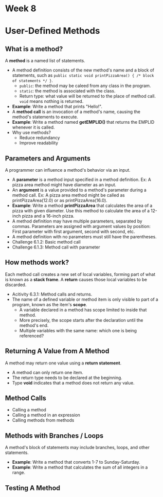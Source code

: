 # Week 8
# User-Defined Methods

## What is a method?
A **method** is a named list of statements.
- A method definition consists of the new method's name and a block of statements, such as `public static void printPizzaArea() { /* block of statements */ }`.
  - `public`: the method may be caleed from any class in the program.
  - `static`: the method is associated with the class.
  - Return type: what value will be returned to the place of method call. `void` means nothing is returned.
- **Example**: Write a method that prints "Hello!".
- A **method call** is an invocation of a method's name, causing the method's statements to execute.
- **Example**: Write a method named **getEMPLID()** that returns the EMPLID whenever it is called.
- Why use methods?
  - Reduce redundancy
  - Improve readability
  
## Parameters and Arguments
A programmer can influence a method's behavior via an input.
- A **parameter** is a method input specified in a method definition. Ex: A pizza area method might have diameter as an input.
- An **argument** is a value provided to a method's parameter during a method call. Ex: A pizza area method might be called as printPizzaArea(12.0) or as printPizzaArea(16.0).
- **Example**: Write a method **printPizzaArea** that calculates the area of a pizza with given diameter. Use this method to calculate the area of a 12-inch pizza and a 16-inch pizza.
- A method definition may have multiple parameters, separated by commas. Parameters are assigned with argument values by position: First parameter with first argument, second with second, etc.
- A method definition with no parameters must still have the parentheses.
- Challenge 6.1.2: Basic method call
- Challenge 6.1.3: Method call with parameter

## How methods work?
Each method call creates a new set of local variables, forming part of what is known as a **stack frame**. A **return** causes those local variables to be discarded.
- Acitivity 6.3.1: Method calls and returns.
- The name of a defined variable or method item is only visible to part of a program, known as the item's **scope**.
  - A variable declared in a method has scope limited to inside that method.
  - More precisely, the scope starts after the declaration until the method's end.
  - Multiple variables with the same name: which one is being referenced?
  

## Returning A Value from A Method
A method may return one value using a **return statement**.
- A method can only return one item.
- The return type needs to be declared at the beginning.
- Type **void** indicates that a method does not return any value.

## Method Calls
- Calling a method
- Calling a method in an expression
- Calling methods from methods

## Methods with Branches / Loops
A method's block of statements may include branches, loops, and other statements.
- **Example**: Write a method that converts 1-7 to Sunday-Saturday.
- **Example**: Write a method that calculates the sum of all integers in a range.

## Testing A Method
